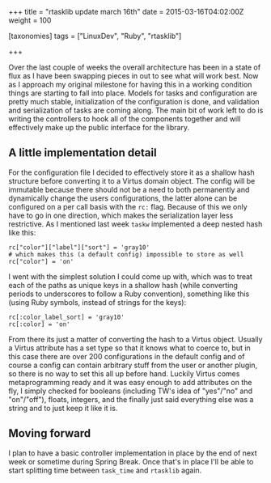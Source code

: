 +++
title = "rtasklib update march 16th"
date = 2015-03-16T04:02:00Z
weight = 100

[taxonomies]
tags = ["LinuxDev", "Ruby", "rtasklib"]

+++

Over the last couple of weeks the overall architecture has been in a state of flux as I have been swapping pieces in out to see what will work best. Now as I approach my original milestone for having this in a working condition things are starting to fall into place. Models for tasks and configuration are pretty much stable, initialization of the configuration is done, and validation and serialization of tasks are coming along. The main bit of work left to do is writing the controllers to hook all of the components together and will effectively make up the public interface for the library.

<!-- more -->

## A little implementation detail

For the configuration file I decided to effectively store it as a shallow hash structure before converting it to a Virtus domain object. The config will be immutable because there should not be a need to both permanently and dynamically change the users configurations, the latter alone can be configured on a per call basis with the `rc:` flag. Because of this we only have to go in one direction, which makes the serialization layer less restrictive. As I mentioned last week `taskw` implemented a deep nested hash like this:

~~~
rc["color"]["label"]["sort"] = 'gray10'
# which makes this (a default config) impossible to store as well
rc["color"] = 'on'
~~~

I went with the simplest solution I could come up with, which was to treat each of the paths as unique keys in a shallow hash (while converting periods to underscores to follow a Ruby convention), something like this (using Ruby symbols, instead of strings for the keys):

~~~
rc[:color_label_sort] = 'gray10'
rc[:color] = 'on'
~~~

From there its just a matter of converting the hash to a Virtus object. Usually a Virtus attribute has a set type so that it knows what to coerce to, but in this case there are over 200 configurations in the default config and of course a config can contain arbitrary stuff from the user or another plugin, so there is no way to set this all up before hand. Luckily Virtus comes metaprogramming ready and it was easy enough to add attributes on the fly, I simply checked for booleans (including TW's idea of "yes"/"no" and "on"/"off"), floats, integers, and the finally just said everything else was a string and to just keep it like it is.

## Moving forward

I plan to have a basic controller implementation in place by the end of next week or sometime during Spring Break. Once that's in place I'll be able to start splitting time between `task_time` and `rtasklib` again.
